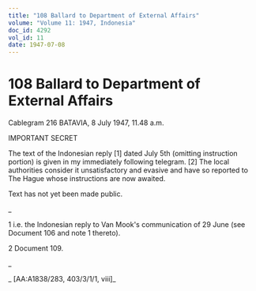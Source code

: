 ```yaml
---
title: "108 Ballard to Department of External Affairs"
volume: "Volume 11: 1947, Indonesia"
doc_id: 4292
vol_id: 11
date: 1947-07-08
---
```


# 108 Ballard to Department of External Affairs

Cablegram 216 BATAVIA, 8 July 1947, 11.48 a.m.

IMPORTANT SECRET

The text of the Indonesian reply [1] dated July 5th (omitting instruction portion) is given in my immediately following telegram. [2] The local authorities consider it unsatisfactory and evasive and have so reported to The Hague whose instructions are now awaited.

Text has not yet been made public.

_

1 i.e. the Indonesian reply to Van Mook's communication of 29 June (see Document 106 and note 1 thereto).

2 Document 109.

_

_ [AA:A1838/283, 403/3/1/1, viii]_
